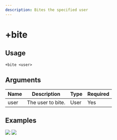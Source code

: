 ```yaml
---
description: Bites the specified user
---
```


# +bite

## Usage

```
+bite <user>
```

## Arguments

| Name | Description       | Type | Required |
| ---- | ----------------- | ---- | -------- |
| user | The user to bite. | User | Yes      |

## Examples

![](https://user-images.githubusercontent.com/111157596/204574680-d2e36e23-0b98-49a8-bee9-e5c44151ee9b.png) ![](https://user-images.githubusercontent.com/111157596/204574699-d89cd9a3-51f8-47a4-99e3-c54965c08a8c.png)
